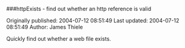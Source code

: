 ###httpExists - find out whether an http reference is valid

Originally published: 2004-07-12 08:51:49
Last updated: 2004-07-12 08:51:49
Author: James Thiele

Quickly find out whether a web file exists.